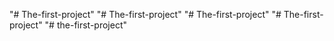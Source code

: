 "# The-first-project" 
"# The-first-project" 
"# The-first-project" 
"# The-first-project" 
"# the-first-project" 
